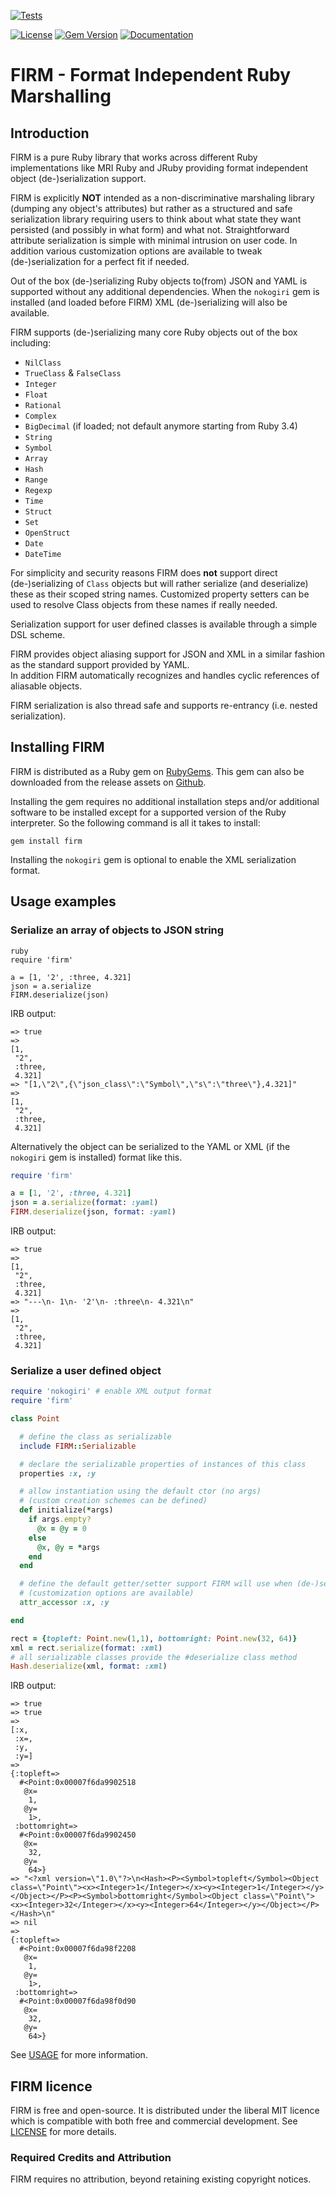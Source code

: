 [![Tests](https://github.com/mcorino/firm/actions/workflows/ruby.yml/badge.svg)](https://github.com/mcorino/firm/actions/workflows/ruby.yml)

[![License](https://img.shields.io/badge/license-MIT-yellowgreen.svg)](LICENSE)
[![Gem Version](https://badge.fury.io/rb/firm.svg)](https://badge.fury.io/rb/firm)
[![Documentation](https://img.shields.io/badge/docs-pages-blue.svg)](https://mcorino.github.io/firm)

# FIRM - Format Independent Ruby Marshalling

## Introduction

FIRM is a pure Ruby library that works across different Ruby implementations like MRI Ruby and JRuby providing format 
independent object (de-)serialization support.

FIRM is explicitly **NOT** intended as a non-discriminative marshaling library (dumping any object's attributes)
but rather as a structured and safe serialization library requiring users to think about what state they want
persisted (and possibly in what form) and what not.
Straightforward attribute serialization is simple with minimal intrusion on user code.
In addition various customization options are available to tweak (de-)serialization for a perfect fit if needed. 

Out of the box (de-)serializing Ruby objects to(from) JSON and YAML is supported without any additional
dependencies.
When the `nokogiri` gem is installed (and loaded before FIRM) XML (de-)serializing will also be available.

FIRM supports (de-)serializing many core Ruby objects out of the box including:

- `NilClass`
- `TrueClass` & `FalseClass`
- `Integer`
- `Float`
- `Rational`
- `Complex`
- `BigDecimal` (if loaded; not default anymore starting from Ruby 3.4)
- `String`
- `Symbol`
- `Array`
- `Hash`
- `Range`
- `Regexp`
- `Time`
- `Struct`
- `Set`
- `OpenStruct`
- `Date`
- `DateTime`

For simplicity and security reasons FIRM does **not** support direct (de-)serializing of `Class` objects but will rather
serialize (and deserialize) these as their scoped string names. Customized property setters can be used to
resolve Class objects from these names if really needed.

Serialization support for user defined classes is available through a simple DSL scheme.

FIRM provides object aliasing support for JSON and XML in a similar fashion as the standard support provided
by YAML.<br>
In addition FIRM automatically recognizes and handles cyclic references of aliasable objects.

FIRM serialization is also thread safe and supports re-entrancy (i.e. nested serialization).

## Installing FIRM

FIRM is distributed as a Ruby gem on [RubyGems](https://rubygems.org). This gem can also be downloaded from the release
assets on [Github](https://github.com/mcorino/firm/releases).

Installing the gem requires no additional installation steps and/or additional software to be installed except for a
supported version of the Ruby interpreter. So the following command is all it takes to install:

```shell
gem install firm
```

Installing the `nokogiri` gem is optional to enable the XML serialization format.   

## Usage examples

### Serialize an array of objects to JSON string

```
ruby
require 'firm'

a = [1, '2', :three, 4.321]
json = a.serialize
FIRM.deserialize(json)
```

IRB output:

```shell
=> true
=> 
[1,
 "2",
 :three,
 4.321]
=> "[1,\"2\",{\"json_class\":\"Symbol\",\"s\":\"three\"},4.321]"
=> 
[1,
 "2",
 :three,
 4.321]
```

Alternatively the object can be serialized to the YAML or XML (if the `nokogiri` gem is installed) format like this.

```ruby
require 'firm'

a = [1, '2', :three, 4.321]
json = a.serialize(format: :yaml)
FIRM.deserialize(json, format: :yaml)
```

IRB output:

```shell
=> true
=> 
[1,
 "2",
 :three,
 4.321]
=> "---\n- 1\n- '2'\n- :three\n- 4.321\n"
=> 
[1,
 "2",
 :three,
 4.321]
```

### Serialize a user defined object

```ruby
require 'nokogiri' # enable XML output format
require 'firm'

class Point

  # define the class as serializable 
  include FIRM::Serializable

  # declare the serializable properties of instances of this class
  properties :x, :y

  # allow instantiation using the default ctor (no args)
  # (custom creation schemes can be defined)
  def initialize(*args)
    if args.empty?
      @x = @y = 0
    else
      @x, @y = *args
    end
  end

  # define the default getter/setter support FIRM will use when (de-)serializing properties
  # (customization options are available)
  attr_accessor :x, :y

end

rect = {topleft: Point.new(1,1), bottomright: Point.new(32, 64)}
xml = rect.serialize(format: :xml)
# all serializable classes provide the #deserialize class method
Hash.deserialize(xml, format: :xml)
```

IRB output:

```shell
=> true
=> true
=> 
[:x,
 :x=,
 :y,
 :y=]
=> 
{:topleft=>
  #<Point:0x00007f6da9902518
   @x=
    1,
   @y=
    1>,
 :bottomright=>
  #<Point:0x00007f6da9902450
   @x=
    32,
   @y=
    64>}
=> "<?xml version=\"1.0\"?>\n<Hash><P><Symbol>topleft</Symbol><Object class=\"Point\"><x><Integer>1</Integer></x><y><Integer>1</Integer></y></Object></P><P><Symbol>bottomright</Symbol><Object class=\"Point\"><x><Integer>32</Integer></x><y><Integer>64</Integer></y></Object></P></Hash>\n"
=> nil
=> 
{:topleft=>
  #<Point:0x00007f6da98f2208
   @x=
    1,
   @y=
    1>,
 :bottomright=>
  #<Point:0x00007f6da98f0d90
   @x=
    32,
   @y=
    64>}
```

See [USAGE](USAGE.md) for more information.

## FIRM licence

FIRM is free and open-source. It is distributed under the liberal
MIT licence which is compatible with both free and commercial development.
See [LICENSE](LICENSE) for more details.

### Required Credits and Attribution

FIRM requires no attribution, beyond retaining existing copyright notices.
